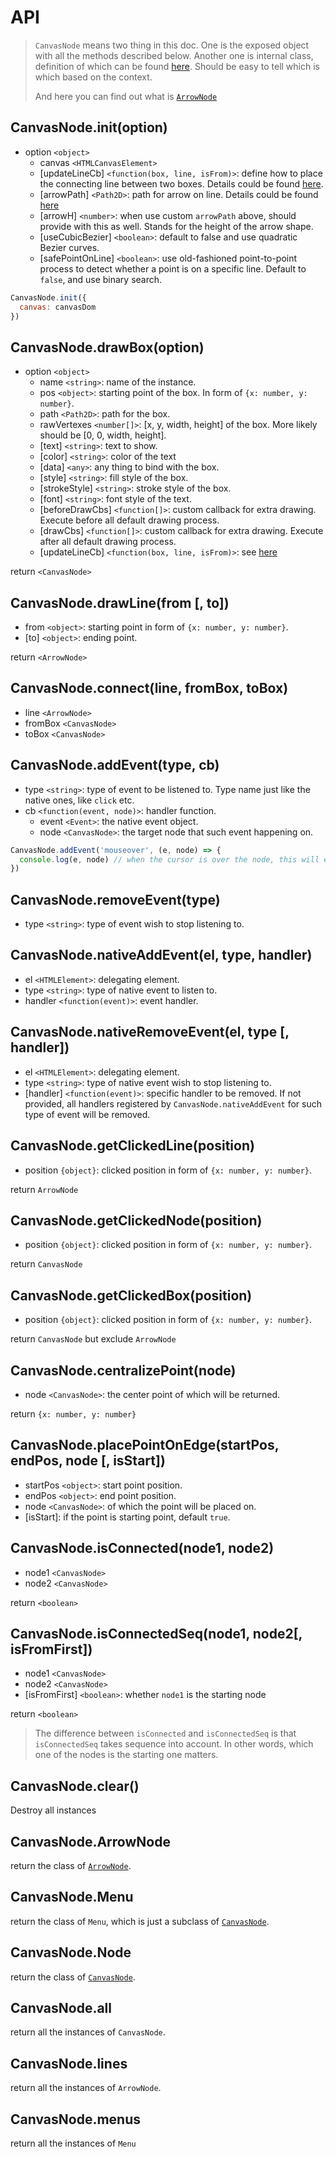 # API

> `CanvasNode` means two thing in this doc.
> One is the exposed object with all the methods described below.
> Another one is internal class, definition of which can be found [here](./canvasNode.md).
> Should be easy to tell which is which based on the context.
>
> And here you can find out what is [`ArrowNode`](./line.md)

## CanvasNode.init(option)

- option `<object>`
  - canvas `<HTMLCanvasElement>`
  - [updateLineCb] `<function(box, line, isFrom)>`: define how to place the connecting line between two boxes.
  Details could be found [here](./updateLineCb.md).
  - [arrowPath] `<Path2D>`: path for arrow on line. Details could be found [here](./arrowPath.md)
  - [arrowH] `<number>`: when use custom `arrowPath` above, should provide with this as well. Stands for the height of the arrow shape.
  - [useCubicBezier] `<boolean>`: default to false and use quadratic Bezier curves.
  - [safePointOnLine] `<boolean>`: use old-fashioned point-to-point process to detect whether a point is on a specific line.
  Default to `false`, and use binary search.

```js
CanvasNode.init({
  canvas: canvasDom
})
```

## CanvasNode.drawBox(option)

- option `<object>`
  - name `<string>`: name of the instance.
  - pos `<object>`: starting point of the box. In form of `{x: number, y: number}`.
  - path `<Path2D>`: path for the box.
  - rawVertexes `<number[]>`: [x, y, width, height] of the box. More likely should be [0, 0, width, height].
  - [text] `<string>`: text to show.
  - [color] `<string>`: color of the text
  - [data] `<any>`: any thing to bind with the box.
  - [style] `<string>`: fill style of the box.
  - [strokeStyle] `<string>`: stroke style of the box.
  - [font] `<string>`: font style of the text.
  - [beforeDrawCbs] `<function[]>`: custom callback for extra drawing. Execute before all default drawing process.
  - [drawCbs] `<function[]>`: custom callback for extra drawing. Execute after all default drawing process.
  - [updateLineCb] `<function(box, line, isFrom)>`: see [here](./updateLineCb.md)

return `<CanvasNode>`

## CanvasNode.drawLine(from [, to])

- from `<object>`: starting point in form of `{x: number, y: number}`.
- [to] `<object>`: ending point.

return `<ArrowNode>`

## CanvasNode.connect(line, fromBox, toBox)

- line `<ArrowNode>`
- fromBox `<CanvasNode>`
- toBox `<CanvasNode>`

## CanvasNode.addEvent(type, cb)

- type `<string>`: type of event to be listened to. Type name just like the native ones, like `click` etc.
- cb `<function(event, node)>`: handler function.
  - event `<Event>`: the native event object.
  - node `<CanvasNode>`: the target node that such event happening on.

```js
CanvasNode.addEvent('mouseover', (e, node) => {
  console.log(e, node) // when the cursor is over the node, this will execute
})
```

## CanvasNode.removeEvent(type)

- type `<string>`: type of event wish to stop listening to.

## CanvasNode.nativeAddEvent(el, type, handler)

- el `<HTMLElement>`: delegating element.
- type `<string>`: type of native event to listen to.
- handler `<function(event)>`: event handler.

## CanvasNode.nativeRemoveEvent(el, type [, handler])

- el `<HTMLElement>`: delegating element.
- type `<string>`: type of native event wish to stop listening to.
- [handler] `<function(event)>`: specific handler to be removed. If not provided, all handlers registered by `CanvasNode.nativeAddEvent` for such type of event will be removed.

## CanvasNode.getClickedLine(position)

- position `{object}`: clicked position in form of `{x: number, y: number}`.

return `ArrowNode`

## CanvasNode.getClickedNode(position)

- position `{object}`: clicked position in form of `{x: number, y: number}`.

return `CanvasNode`

## CanvasNode.getClickedBox(position)

- position `{object}`: clicked position in form of `{x: number, y: number}`.

return `CanvasNode` but exclude `ArrowNode`

## CanvasNode.centralizePoint(node)

- node `<CanvasNode>`: the center point of which will be returned.

return `{x: number, y: number}`

## CanvasNode.placePointOnEdge(startPos, endPos, node [, isStart])

- startPos `<object>`: start point position.
- endPos `<object>`: end point position.
- node `<CanvasNode>`: of which the point will be placed on.
- [isStart]: if the point is starting point, default `true`.

## CanvasNode.isConnected(node1, node2)

- node1 `<CanvasNode>`
- node2 `<CanvasNode>`

return `<boolean>`

## CanvasNode.isConnectedSeq(node1, node2[, isFromFirst])
- node1 `<CanvasNode>`
- node2 `<CanvasNode>`
- [isFromFirst] `<boolean>`: whether `node1` is the starting node

return `<boolean>`

> The difference between `isConnected` and `isConnectedSeq` is that
`isConnectedSeq` takes sequence into account. In other words, which one of the nodes is
the starting one matters.

## CanvasNode.clear()

Destroy all instances

## CanvasNode.ArrowNode

return the class of [`ArrowNode`](./line.md).

## CanvasNode.Menu

return the class of `Menu`, which is just a subclass of [`CanvasNode`](./canvasNode.md).

## CanvasNode.Node

return the class of [`CanvasNode`](./canvasNode.md).

## CanvasNode.all

return all the instances of `CanvasNode`.

## CanvasNode.lines

return all the instances of `ArrowNode`.

## CanvasNode.menus

return all the instances of `Menu`